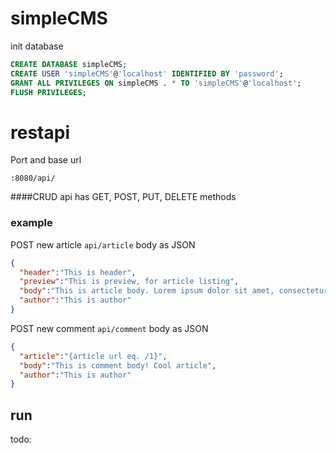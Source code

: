 # simpleCMS

init database
```sql
CREATE DATABASE simpleCMS;
CREATE USER 'simpleCMS'@'localhost' IDENTIFIED BY 'password';
GRANT ALL PRIVILEGES ON simpleCMS . * TO 'simpleCMS'@'localhost';
FLUSH PRIVILEGES;
```
# restapi
Port and base url
```
:8080/api/
```

####CRUD
api has GET, POST, PUT, DELETE methods

### example

POST new article
```api/article```
body as JSON

```json
{
  "header":"This is header",
  "preview":"This is preview, for article listing",
  "body":"This is article body. Lorem ipsum dolor sit amet, consectetur adipiscing elit. Vivamus venenatis arcu quis ornare 	  molestie. Praesent maximus accumsan volutpat. Maecenas viverra sem quis libero aliquet, quis tincidunt ante  		       pretium. Duis ultrices urna et turpis lacinia aliquet. Cras nisi erat, facilisis ut libero et, rutrum aliquet ex. Ut         consequat tellus finibus sapien accumsan consequat. Ut ac ex sit amet purus feugiat porttitor et eget urna. Sed feugiat       purus vitae felis convallis, in tristique eros ultrices. Duis consequat nisi a accumsan sagittis.",
  "author":"This is author"
}
```

POST new comment
```api/comment``` 
body as JSON

```json
{
  "article":"{article url eq. /1}",
  "body":"This is comment body! Cool article",
  "author":"This is author"
}
```

## run

todo:
